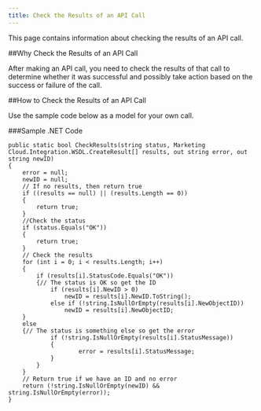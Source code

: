 ```yaml
---
title: Check the Results of an API Call
---
```

<p>This page contains information  about checking the results of an API call.</p>

##Why Check the Results of an API Call
<p>After making an API call, you need to check the results of that call to determine whether it was successful and possibly take action based on the success or failure of the call.</p>

##How to Check the Results of an API Call
<p>Use the sample code below as a model for your own call.</p>

###Sample .NET Code 
```
public static bool CheckResults(string status, Marketing Cloud.Integration.WSDL.CreateResult[] results, out string error, out string newID)
{
    error = null;
    newID = null;
    // If no results, then return true
    if ((results == null) || (results.Length == 0))
    {
        return true;
    }
    //Check the status
    if (status.Equals("OK"))
    {
        return true;
    }
    // Check the results
    for (int i = 0; i < results.Length; i++)
    {
        if (results[i].StatusCode.Equals("OK"))
        {// The status is OK so get the ID
            if (results[i].NewID > 0)
                newID = results[i].NewID.ToString();
            else if (!string.IsNullOrEmpty(results[i].NewObjectID))
                newID = results[i].NewObjectID;
    }
    else
    {// The status is something else so get the error
            if (!string.IsNullOrEmpty(results[i].StatusMessage))
            {
                    error = results[i].StatusMessage;
            }
        }
    }
    // Return true if we have an ID and no error
    return (!string.IsNullOrEmpty(newID) && string.IsNullOrEmpty(error));
}
```
         
